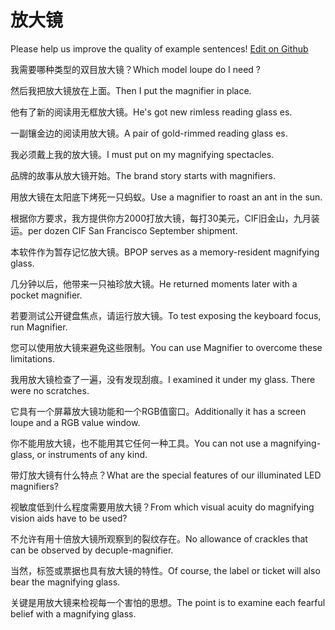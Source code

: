 # 放大镜

Please help us improve the quality of example sentences! [Edit on Github](https://github.com/jiyushe/jiyu-example-sentence-source/blob/main/chinese/fangdajing.md)

<p><span class="chinese">我需要哪种类型的双目放大镜？</span><span class="english">Which model loupe do I need ?</span></p>

<p><span class="chinese">然后我把放大镜放在上面。</span><span class="english">Then I put the magnifier in place.</span></p>

<p><span class="chinese">他有了新的阅读用无框放大镜。</span><span class="english">He's got new rimless reading glass es.</span></p>

<p><span class="chinese">一副镶金边的阅读用放大镜。</span><span class="english">A pair of gold-rimmed reading glass es.</span></p>

<p><span class="chinese">我必须戴上我的放大镜。</span><span class="english">I must put on my magnifying spectacles.</span></p>

<p><span class="chinese">品牌的故事从放大镜开始。</span><span class="english">The brand story starts with magnifiers.</span></p>

<p><span class="chinese">用放大镜在太阳底下烤死一只蚂蚁。</span><span class="english">Use a magnifier to roast an ant in the sun.</span></p>

<p><span class="chinese">根据你方要求，我方提供你方2000打放大镜，每打30美元，CIF旧金山，九月装运。</span><span class="english">per dozen CIF San Francisco September shipment.</span></p>

<p><span class="chinese">本软件作为暂存记忆放大镜。</span><span class="english">BPOP serves as a memory-resident magnifying glass.</span></p>

<p><span class="chinese">几分钟以后，他带来一只袖珍放大镜。</span><span class="english">He returned moments later with a pocket magnifier.</span></p>

<p><span class="chinese">若要测试公开键盘焦点，请运行放大镜。</span><span class="english">To test exposing the keyboard focus, run Magnifier.</span></p>

<p><span class="chinese">您可以使用放大镜来避免这些限制。</span><span class="english">You can use Magnifier to overcome these limitations.</span></p>

<p><span class="chinese">我用放大镜检查了一遍，没有发现刮痕。</span><span class="english">I examined it under my glass. There were no scratches.</span></p>

<p><span class="chinese">它具有一个屏幕放大镜功能和一个RGB值窗口。</span><span class="english">Additionally it has a screen loupe and a RGB value window.</span></p>

<p><span class="chinese">你不能用放大镜，也不能用其它任何一种工具。</span><span class="english">You can not use a magnifying-glass, or instruments of any kind.</span></p>

<p><span class="chinese">带灯放大镜有什么特点？</span><span class="english">What are the special features of our illuminated LED magnifiers?</span></p>

<p><span class="chinese">视敏度低到什么程度需要用放大镜？</span><span class="english">From which visual acuity do magnifying vision aids have to be used?</span></p>

<p><span class="chinese">不允许有用十倍放大镜所观察到的裂纹存在。</span><span class="english">No allowance of crackles that can be observed by decuple-magnifier.</span></p>

<p><span class="chinese">当然，标签或票据也具有放大镜的特性。</span><span class="english">Of course, the label or ticket will also bear the magnifying glass.</span></p>

<p><span class="chinese">关键是用放大镜来检视每一个害怕的思想。</span><span class="english">The point is to examine each fearful belief with a magnifying glass.</span></p>

